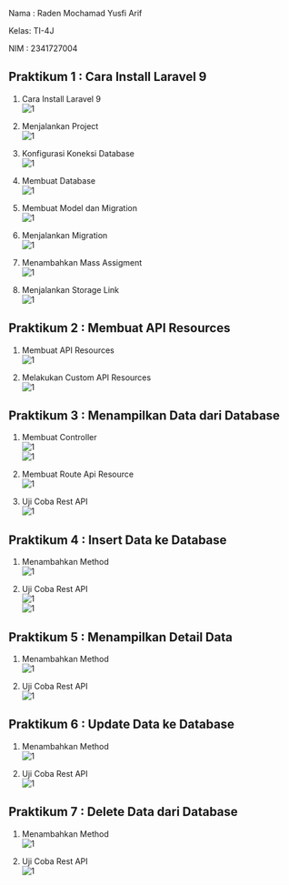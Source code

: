 Nama : Raden Mochamad Yusfi Arif

Kelas: TI-4J

NIM  : 2341727004

## Praktikum 1 : Cara Install Laravel 9

1. Cara Install Laravel 9<br>
![1](/07-laravel-nextjs/img/Screenshot_631.png)<br>

2. Menjalankan Project<br>
![1](/07-laravel-nextjs/img/Screenshot_632.png)<br>

3. Konfigurasi Koneksi Database<br>
![1](/07-laravel-nextjs/img/Screenshot_633.png)<br>

4. Membuat Database<br>
![1](/07-laravel-nextjs/img/Screenshot_634.png)<br>

5. Membuat Model dan Migration <br>
![1](/07-laravel-nextjs/img/Screenshot_635.png)<br>

6. Menjalankan Migration <br>
![1](/07-laravel-nextjs/img/Screenshot_636.png)<br>

7. Menambahkan Mass Assigment <br>
![1](/07-laravel-nextjs/img/Screenshot_637.png)<br>

8. Menjalankan Storage Link <br>
![1](/07-laravel-nextjs/img/Screenshot_638.png)<br>

## Praktikum 2 : Membuat API Resources

1. Membuat API Resources <br>
![1](/07-laravel-nextjs/img/Screenshot_639.png)<br>

2. Melakukan Custom API Resources <br>
![1](/07-laravel-nextjs/img/Screenshot_640.png)<br>

## Praktikum 3 : Menampilkan Data dari Database

1. Membuat Controller <br>
![1](/07-laravel-nextjs/img/Screenshot_641.png)<br>
![1](/07-laravel-nextjs/img/Screenshot_642.png)<br>

2. Membuat Route Api Resource<br>
![1](/07-laravel-nextjs/img/Screenshot_643.png)<br>

3. Uji Coba Rest API<br>
![1](/07-laravel-nextjs/img/Screenshot_645.png)<br>


## Praktikum 4 : Insert Data ke Database

1. Menambahkan Method <br>
![1](/07-laravel-nextjs/img/Screenshot_644.png)<br>

2. Uji Coba Rest API <br>
![1](/07-laravel-nextjs/img/Screenshot_646.png)<br>
![1](/07-laravel-nextjs/img/Screenshot_647.png)<br>

## Praktikum 5 :  Menampilkan Detail Data

1. Menambahkan Method <br>
![1](/07-laravel-nextjs/img/Screenshot_648.png)<br>

2. Uji Coba Rest API <br>
![1](/07-laravel-nextjs/img/Screenshot_649.png)<br>

## Praktikum 6 : Update Data ke Database

1. Menambahkan Method <br>
![1](/07-laravel-nextjs/img/Screenshot_650.png)<br>

2. Uji Coba Rest API <br>
![1](/07-laravel-nextjs/img/Screenshot_651.png)<br>

## Praktikum 7 : Delete Data dari Database

1. Menambahkan Method <br>
![1](/07-laravel-nextjs/img/Screenshot_652.png)<br>

2. Uji Coba Rest API <br>
![1](/07-laravel-nextjs/img/Screenshot_653.png)<br>
